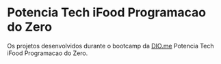 # Potencia Tech iFood Programacao do Zero
 Os projetos desenvolvidos durante o bootcamp da [DIO.me](https://www.dio.me) Potencia Tech iFood Programacao do Zero.
